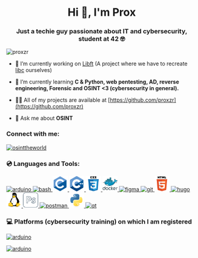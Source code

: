 <h1 align="center">Hi 👋, I'm Prox</h1>
<h3 align="center">Just a techie guy passionate about IT and cybersecurity, student at 42 🤓</h3>

<p align="left"> <img src="https://komarev.com/ghpvc/?username=proxzr&label=Profile%20views&color=0e75b6&style=flat" alt="proxzr" /> </p>

- 🔭 I’m currently working on [Libft](https://github.com/Geoffrey42/libft/blob/master/libft.pdf) (A project where we have to recreate [libc](https://man.archlinux.org/man/libc.7.fr) ourselves)

- 🌱 I’m currently learning **C & Python, web pentesting, AD, reverse engineering, Forensic and OSINT <3 (cybersecurity in general).**

- 👨‍💻 All of my projects are available at [https://github.com/proxzr](https://github.com/proxzr)

- 💬 Ask me about **OSINT**

<h3 align="left">Connect with me:</h3>
<p align="left">
<a href="https://twitter.com/osinttheworld" target="blank"><img align="center" src="https://raw.githubusercontent.com/rahuldkjain/github-profile-readme-generator/master/src/images/icons/Social/twitter.svg" alt="osinttheworld" height="30" width="40" /></a>
</p>

<h3 align="left">💿 Languages and Tools:</h3>
<p align="left"> <a href="https://www.arduino.cc/" target="_blank" rel="noreferrer"> <img src="https://cdn.worldvectorlogo.com/logos/arduino-1.svg" alt="arduino" width="40" height="40"/> </a> <a href="https://www.gnu.org/software/bash/" target="_blank" rel="noreferrer"> <img src="https://www.vectorlogo.zone/logos/gnu_bash/gnu_bash-icon.svg" alt="bash" width="40" height="40"/> </a> <a href="https://www.cprogramming.com/" target="_blank" rel="noreferrer"> <img src="https://raw.githubusercontent.com/devicons/devicon/master/icons/c/c-original.svg" alt="c" width="40" height="40"/> </a> <a href="https://www.w3schools.com/cpp/" target="_blank" rel="noreferrer"> <img src="https://raw.githubusercontent.com/devicons/devicon/master/icons/cplusplus/cplusplus-original.svg" alt="cplusplus" width="40" height="40"/> </a> <a href="https://www.w3schools.com/css/" target="_blank" rel="noreferrer"> <img src="https://raw.githubusercontent.com/devicons/devicon/master/icons/css3/css3-original-wordmark.svg" alt="css3" width="40" height="40"/> </a> <a href="https://www.docker.com/" target="_blank" rel="noreferrer"> <img src="https://raw.githubusercontent.com/devicons/devicon/master/icons/docker/docker-original-wordmark.svg" alt="docker" width="40" height="40"/> </a> <a href="https://www.figma.com/" target="_blank" rel="noreferrer"> <img src="https://www.vectorlogo.zone/logos/figma/figma-icon.svg" alt="figma" width="40" height="40"/> </a> <a href="https://git-scm.com/" target="_blank" rel="noreferrer"> <img src="https://www.vectorlogo.zone/logos/git-scm/git-scm-icon.svg" alt="git" width="40" height="40"/> </a> <a href="https://www.w3.org/html/" target="_blank" rel="noreferrer"> <img src="https://raw.githubusercontent.com/devicons/devicon/master/icons/html5/html5-original-wordmark.svg" alt="html5" width="40" height="40"/> </a> <a href="https://gohugo.io/" target="_blank" rel="noreferrer"> <img src="https://api.iconify.design/logos-hugo.svg" alt="hugo" width="40" height="40"/> </a> <a href="https://www.linux.org/" target="_blank" rel="noreferrer"> <img src="https://raw.githubusercontent.com/devicons/devicon/master/icons/linux/linux-original.svg" alt="linux" width="40" height="40"/> </a> <a href="https://www.photoshop.com/en" target="_blank" rel="noreferrer"> <img src="https://raw.githubusercontent.com/devicons/devicon/master/icons/photoshop/photoshop-line.svg" alt="photoshop" width="40" height="40"/> </a> <a href="https://postman.com" target="_blank" rel="noreferrer"> <img src="https://www.vectorlogo.zone/logos/getpostman/getpostman-icon.svg" alt="postman" width="40" height="40"/> </a> <a href="https://www.python.org" target="_blank" rel="noreferrer"> <img src="https://raw.githubusercontent.com/devicons/devicon/master/icons/python/python-original.svg" alt="python" width="40" height="40"/> </a> <a href="https://www.qt.io/" target="_blank" rel="noreferrer"> <img src="https://upload.wikimedia.org/wikipedia/commons/0/0b/Qt_logo_2016.svg" alt="qt" width="40" height="40"/> </a> </p>

<h3 align="left">💻 Platforms (cybersecurity training) on which I am registered </h3>
<p align="left"> <a href="https://www.tryhackme.com/p/0x70726f78" target="_blank" rel="noreferrer"> <img src="https://store.tryhackme.com/cdn/shop/files/THMlogo-gray_scale_824x.png?v=1614347081" alt="arduino" width="125" height="65"/> <p align="left"> <a href="https://www.root-me.org/0x70726f78" target="_blank" rel="noreferrer"> <img src="https://pro.root-me.org/squelettes/images/RMP_logo_blanc.png" alt="arduino" width="70" height="90"/>

